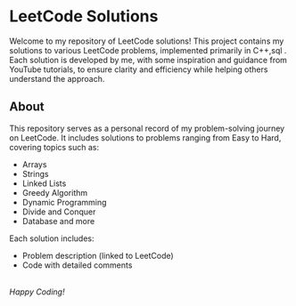 # LeetCode Solutions

Welcome to my repository of LeetCode solutions! This project contains my solutions to various LeetCode problems, implemented primarily in  C++,sql . Each solution is developed by me, with some inspiration and guidance from YouTube tutorials, to ensure clarity and efficiency while helping others understand the approach.

## About

This repository serves as a personal record of my problem-solving journey on LeetCode. It includes solutions to problems ranging from Easy to Hard, covering topics such as:

- Arrays
- Strings
- Linked Lists
- Greedy Algorithm
- Dynamic Programming
- Divide and Conquer
- Database and more

Each solution includes:

- Problem description (linked to LeetCode)
- Code with detailed comments


<br>*Happy Coding!*
